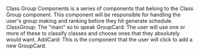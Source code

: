 Class Group Components is a series of components that belong to the Class Group component. This component will be responsible for handling the user's group making and ranking before they hit generate schedule.
ClassGroup: The "main" so to speak
GroupCard: The user will use one or more of these to classify classes and choose ones that they absolutely would want.
AddCard: This is the component that the user will click to add a new GroupCard. 